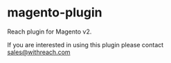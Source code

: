 # magento-plugin
Reach plugin for Magento v2.

If you are interested in using this plugin please contact sales@withreach.com
